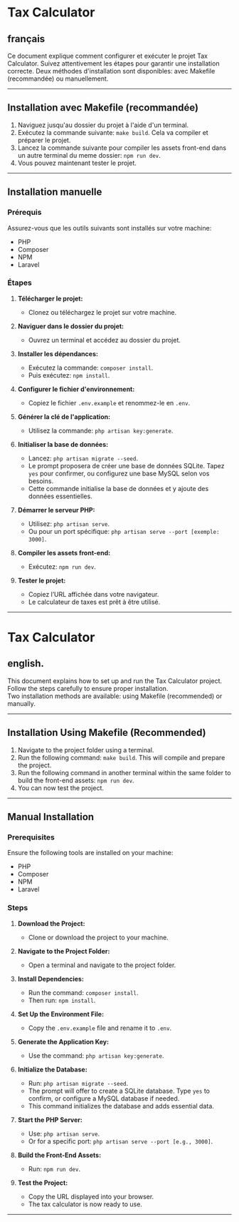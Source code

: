 # Tax Calculator

## français
Ce document explique comment configurer et exécuter le projet Tax Calculator. 
Suivez attentivement les étapes pour garantir une installation correcte. 
Deux méthodes d'installation sont disponibles: avec Makefile (recommandée) ou manuellement.

---

## Installation avec Makefile (recommandée)

1. Naviguez jusqu'au dossier du projet à l'aide d'un terminal.
2. Exécutez la commande suivante: `make build`. Cela va compiler et préparer le projet.
3. Lancez la commande suivante pour compiler les assets front-end dans un autre terminal du meme dossier: `npm run dev`.
4. Vous pouvez maintenant tester le projet.

---

## Installation manuelle

### Prérequis

Assurez-vous que les outils suivants sont installés sur votre machine:

- PHP
- Composer
- NPM
- Laravel

### Étapes

1. **Télécharger le projet:**

    - Clonez ou téléchargez le projet sur votre machine.

2. **Naviguer dans le dossier du projet:**

    - Ouvrez un terminal et accédez au dossier du projet.

3. **Installer les dépendances:**

    - Exécutez la commande: `composer install`.
    - Puis exécutez: `npm install`.

4. **Configurer le fichier d'environnement:**

    - Copiez le fichier `.env.example` et renommez-le en `.env`.

5. **Générer la clé de l'application:**

    - Utilisez la commande: `php artisan key:generate`.

6. **Initialiser la base de données:**

    - Lancez: `php artisan migrate --seed`.
    - Le prompt proposera de créer une base de données SQLite. Tapez `yes` pour confirmer, ou configurez une base MySQL selon vos besoins.
    - Cette commande initialise la base de données et y ajoute des données essentielles.

7. **Démarrer le serveur PHP:**

    - Utilisez: `php artisan serve`.
    - Ou pour un port spécifique: `php artisan serve --port [exemple: 3000]`.

8. **Compiler les assets front-end:**

    - Exécutez: `npm run dev`.

9. **Tester le projet:**

    - Copiez l’URL affichée dans votre navigateur.
    - Le calculateur de taxes est prêt à être utilisé.

---



# Tax Calculator

## english.

This document explains how to set up and run the Tax Calculator project.  
Follow the steps carefully to ensure proper installation.  
Two installation methods are available: using Makefile (recommended) or manually.

---

## Installation Using Makefile (Recommended)

1. Navigate to the project folder using a terminal.
2. Run the following command: `make build`. This will compile and prepare the project.
3. Run the following command in another terminal within the same folder to build the front-end assets: `npm run dev`.
4. You can now test the project.

---

## Manual Installation

### Prerequisites

Ensure the following tools are installed on your machine:

- PHP
- Composer
- NPM
- Laravel

### Steps

1. **Download the Project:**

    - Clone or download the project to your machine.

2. **Navigate to the Project Folder:**

    - Open a terminal and navigate to the project folder.

3. **Install Dependencies:**

    - Run the command: `composer install`.
    - Then run: `npm install`.

4. **Set Up the Environment File:**

    - Copy the `.env.example` file and rename it to `.env`.

5. **Generate the Application Key:**

    - Use the command: `php artisan key:generate`.

6. **Initialize the Database:**

    - Run: `php artisan migrate --seed`.
    - The prompt will offer to create a SQLite database. Type `yes` to confirm, or configure a MySQL database if needed.
    - This command initializes the database and adds essential data.

7. **Start the PHP Server:**

    - Use: `php artisan serve`.
    - Or for a specific port: `php artisan serve --port [e.g., 3000]`.

8. **Build the Front-End Assets:**

    - Run: `npm run dev`.

9. **Test the Project:**

    - Copy the URL displayed into your browser.
    - The tax calculator is now ready to use.

---
